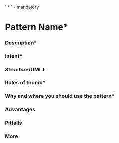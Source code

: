 
' * ' - mandatory

# Pattern Name*

### Description*

### Intent*

### Structure/UML*

### Rules of thumb*

### Why and where you should use the pattern*

### Advantages

### Pitfalls

### More
